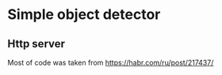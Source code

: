 # Simple object detector

## Http server

Most of code was taken from https://habr.com/ru/post/217437/
